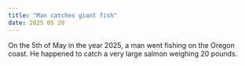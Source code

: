 ```yaml
---
title: "Man catches giant fish"
date: 2025 05 20
---
```

On the 5th of May in the year 2025, a man went fishing on the Oregon coast. He happened to catch a very large salmon weighing 20 pounds.
